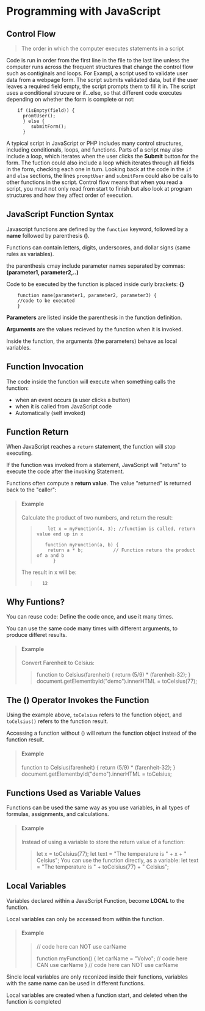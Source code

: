 # Programming with JavaScript

## Control Flow
> The order in which the computer executes statements in a script

Code is run in order from the first line in the file to the last line unless the computer runs across the frequent structures that change the control flow such as contiginals and loops. For Exampl, a script used to validate user data from a webpage form. The script submits validated data, but if the user leaves a required field empty, the script prompts them to fill it in. The script uses a conditional strucure or if...else, so that different code executes depending on whether the form is complete or not:

        if (isEmpty(field)) {
          promtUser();
          } else {
             submitForm();
          }

A typical script in JavaScript or PHP includes many control structures, including conditionals, loops, and functions. Parts of a script may also include a loop, which iterates when the user clicks the **Submit** button for the form. The fuction could also include a loop which iterates through all fields in the form, checking each one in turn. Looking back at the code in the `if` and `else` sections, the lines `promptUser` and `submitForm` could also be calls to other functions in the script. Control flow means that when you read a script, you must not only read from start to finish but also look at program structures and how they affect order of execution.

## JavaScript Function Syntax

Javascript functions are defined by the `function` keyword, followed by a **name** followed by parenthesis **()**.

Functions can contain letters, digits, underscores, and dollar signs (same rules as variables).

the parenthesis cmay include parameter names separated by commas: 
**(parameter1, parameter2,..)**

Code to be executed by the function is placed inside curly brackets: **{}**

        function name(parameter1, parameter2, parameter3) {
        //code to be executed
        }
        
**Parameters** are listed inside the parenthesis in the function definition.

**Arguments** are the values recieved by the function when it is invoked.

Inside the function, the arguments (the parameters) behave as local variables.

## Function Invocation

The code inside the function will execute when something calls the function:
* when an event occurs (a user clicks a button)
* when it is called from  JavaScript code
* Automatically (self invoked)

## Function Return

When JavaScript reaches a `return` statement, the function will stop executing.

If the function was invoked from a statement, JavaScript will "return" to execute the code after the invoking Statement.

Functions often compute a **return value**. The value "returned" is returned back to the "caller":

> #### Example
> Calculate the product of two numbers, and return the result:
>>
>>         let x = myFunction(4, 3); //function is called, return value end up in x
>>
>>        function myFunction(a, b) {
>>         return a * b;           // Function retuns the product of a and b
>>           }
> 
>The result in x will be:
>>       12

## Why Funtions?

You can reuse code: Define the code once, and use it many times.

You can use the same code many times with different arguments, to produce differet results. 

> #### Example
> Convert Farenheit to Celsius:
>> function to Celsius(farenheit) {
>> return (5/9) * (farenheit-32);
>> }
>> document.getElementbyId("demo").innerHTML = toCelsius(77);

## The () Operator Invokes the Function

Using the example above, `toCelsius` refers to the function object, and `toCelsius()` refers to the function result.

Accessing a function without () will return the function object instead of the function result.

> #### Example
> function to Celsius(farenheit) {
> return (5/9) * (farenheit-32);
> }
> document.getElementbyId("demo").innerHTML = toCelsius;

## Functions Used as Variable Values

Functions can be used the same way as you use variables, in all types of formulas, assignments, and calculations.

> #### Example
> Instead of using a variable to store the return value of a function:
>> let x = toCelsius(77);
>> let text = "The temperature is " + x + " Celsius";
> You can use the function directly, as a variable:
>> let text = "The temperature is " + toCelsius(77) + " Celsius";

## Local Variables

Variables declared within a JavaScript Function, become **LOCAL** to the function.

Local variables can only be accessed from within the function.

> #### Example
>> // code here can NOT use carName
>> 
>> function myFunction() {
>>      let carName = "Volvo";
>>      // code here CAN use carName
>> }
>> // code here can NOT use carName

Sincle local variables are only reconized inside their functions, variables with the same name can be used in different functions.

Local variables are created when a function start, and deleted when the function is completed

